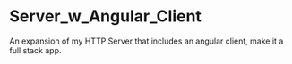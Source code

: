 # Server_w_Angular_Client
An expansion of my HTTP Server that includes an angular client, make it a full stack app.
